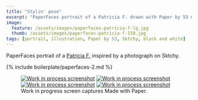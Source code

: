 ```yaml
---
title: "Stylin' pose"
excerpt: "PaperFaces portrait of a Patricia F. drawn with Paper by 53 on an iPad."
image: 
  feature: /assets/images/paperfaces-patricia-f-lg.jpg
  thumb: /assets/images/paperfaces-patricia-f-150.jpg
tags: [portrait, illustration, Paper by 53, Sktchy, black and white]
---
```


PaperFaces portrait of a [Patricia F.](http://sktchy.com/hLo0C) inspired by a photograph on Sktchy.

{% include boilerplate/paperfaces-2.md %}

<figure class="third">
	<a href="{{ site.url }}/assets/images/paperfaces-patricia-f-process-1-lg.jpg"><img src="{{ site.url }}/assets/images/paperfaces-patricia-f-process-1-600.jpg" alt="Work in process screenshot"></a>
	<a href="{{ site.url }}/assets/images/paperfaces-patricia-f-process-2-lg.jpg"><img src="{{ site.url }}/assets/images/paperfaces-patricia-f-process-2-600.jpg" alt="Work in process screenshot"></a>
	<a href="{{ site.url }}/assets/images/paperfaces-patricia-f-process-3-lg.jpg"><img src="{{ site.url }}/assets/images/paperfaces-patricia-f-process-3-600.jpg" alt="Work in process screenshot"></a>
	<a href="{{ site.url }}/assets/images/paperfaces-patricia-f-process-4-lg.jpg"><img src="{{ site.url }}/assets/images/paperfaces-patricia-f-process-4-600.jpg" alt="Work in process screenshot"></a>
	<figcaption>Work in progress screen captures Made with Paper.</figcaption>
</figure>
